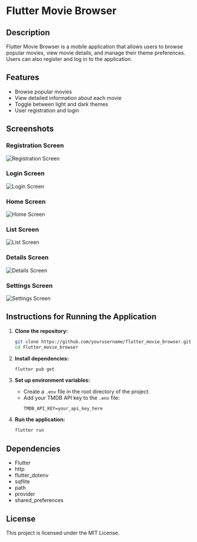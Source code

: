 # Flutter Movie Browser

## Description
Flutter Movie Browser is a mobile application that allows users to browse popular movies, view movie details, and manage their theme preferences. Users can also register and log in to the application.

## Features
- Browse popular movies
- View detailed information about each movie
- Toggle between light and dark themes
- User registration and login

## Screenshots

### Registration Screen
![Registration Screen](screenshots/registration_screen.png)

### Login Screen
![Login Screen](screenshots/login_screen.png)

### Home Screen
![Home Screen](screenshots/home_screen.png)

### List Screen
![List Screen](screenshots/list_screen.png)

### Details Screen
![Details Screen](screenshots/details_screen.png)

### Settings Screen
![Settings Screen](screenshots/settings_screen.png)





## Instructions for Running the Application

1. **Clone the repository:**
   ```sh
   git clone https://github.com/yourusername/flutter_movie_browser.git
   cd flutter_movie_browser
   ```

2. **Install dependencies:**
   ```sh
   flutter pub get
   ```

3. **Set up environment variables:**
   - Create a `.env` file in the root directory of the project.
   - Add your TMDB API key to the `.env` file:
     ```
     TMDB_API_KEY=your_api_key_here
     ```

4. **Run the application:**
   ```sh
   flutter run
   ```

## Dependencies
- Flutter
- http
- flutter_dotenv
- sqflite
- path
- provider
- shared_preferences

## License
This project is licensed under the MIT License.